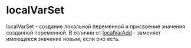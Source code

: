 # localVarSet

localVarSet - создание локальной переменной и присвоение значения созданной переменной. В отличии от [localVarAdd](/docs-test/reactions/localvaradd) - заменяет имеющееся значение новым, если оно есть.





